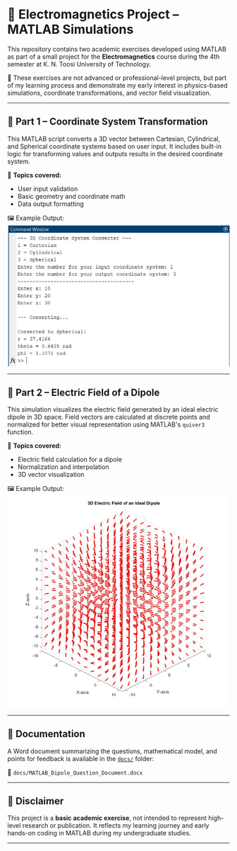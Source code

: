 
# 🧲 Electromagnetics Project – MATLAB Simulations

This repository contains two academic exercises developed using MATLAB as part of a small project for the **Electromagnetics** course during the 4th semester at K. N. Toosi University of Technology.

📌 These exercises are not advanced or professional-level projects, but part of my learning process and demonstrate my early interest in physics-based simulations, coordinate transformations, and vector field visualization.

---

## 🧮 Part 1 – Coordinate System Transformation

This MATLAB script converts a 3D vector between Cartesian, Cylindrical, and Spherical coordinate systems based on user input. It includes built-in logic for transforming values and outputs results in the desired coordinate system.

📌 **Topics covered:**
- User input validation
- Basic geometry and coordinate math
- Data output formatting

🖼️ Example Output:  
![Coordinate Transformation Sample](coordinate_transform/sample_output.jpg)

---

## 🌌 Part 2 – Electric Field of a Dipole

This simulation visualizes the electric field generated by an ideal electric dipole in 3D space. Field vectors are calculated at discrete points and normalized for better visual representation using MATLAB's `quiver3` function.

📌 **Topics covered:**
- Electric field calculation for a dipole
- Normalization and interpolation
- 3D vector visualization

🖼️ Example Output:  
![Dipole Field Plot](dipole_field_simulation/field_plot.jpg)

---

## 🧾 Documentation

A Word document summarizing the questions, mathematical model, and points for feedback is available in the [`docs/`](docs/) folder:

📄 `docs/MATLAB_Dipole_Question_Document.docx`

---

## 🔖 Disclaimer

This project is a **basic academic exercise**, not intended to represent high-level research or publication. It reflects my learning journey and early hands-on coding in MATLAB during my undergraduate studies.

---
